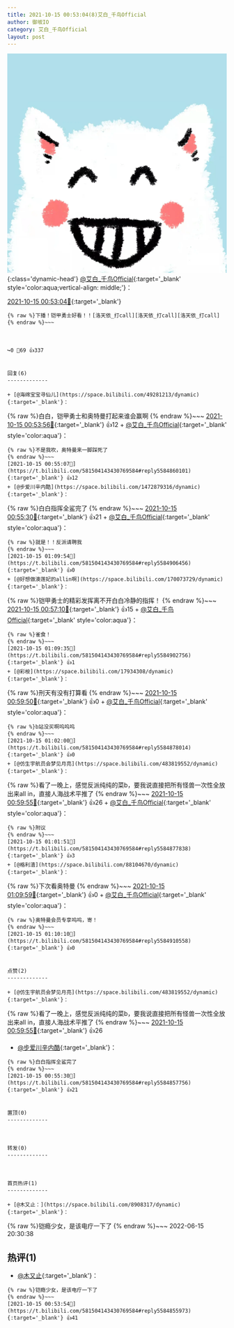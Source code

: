 ```yaml
---
title: 2021-10-15 00:53:04(8)艾白_千鸟Official
author: 御坂IO
category: 艾白_千鸟Official
layout: post
---
```


![img](/images/9ae8b9445fd0665cc014d9080156a45271be73c6.jpg){:class='dynamic-head'}
[@艾白_千鸟Official](https://space.bilibili.com/334537711/dynamic){:target='_blank' style='color:aqua;vertical-align: middle;'}：

[2021-10-15 00:53:04🔗](https://t.bilibili.com/581504143430769584){:target='_blank'}

~~~
{% raw %}下播！铠甲勇士好看！！[洛天依_打call][洛天依_打call][洛天依_打call]
{% endraw %}~~~



↪️0 💬69 👍337


回复(6)
-------------

+ [@海绵宝宝寻仙儿](https://space.bilibili.com/49281213/dynamic){:target='_blank'}：
~~~
{% raw %}白白，铠甲勇士和奥特曼打起来谁会赢啊
{% endraw %}~~~
[2021-10-15 00:53:56🔗](https://t.bilibili.com/581504143430769584#reply5584855998){:target='_blank'} 👍12
    + [@艾白_千鸟Official](https://space.bilibili.com/334537711/dynamic){:target='_blank' style='color:aqua'}：
~~~
{% raw %}不是我吹，奥特曼来一脚踩死了
{% endraw %}~~~
[2021-10-15 00:55:07🔗](https://t.bilibili.com/581504143430769584#reply5584860101){:target='_blank'} 👍12
+ [@步爱川辛内酷](https://space.bilibili.com/1472879316/dynamic){:target='_blank'}：
~~~
{% raw %}白白指挥全鲨完了
{% endraw %}~~~
[2021-10-15 00:55:30🔗](https://t.bilibili.com/581504143430769584#reply5584857756){:target='_blank'} 👍21
    + [@艾白_千鸟Official](https://space.bilibili.com/334537711/dynamic){:target='_blank' style='color:aqua'}：
~~~
{% raw %}就是！！反派请聘我
{% endraw %}~~~
[2021-10-15 01:09:54🔗](https://t.bilibili.com/581504143430769584#reply5584906456){:target='_blank'} 👍0
+ [@好想做澳莲妃的allin啊](https://space.bilibili.com/170073729/dynamic){:target='_blank'}：
~~~
{% raw %}铠甲勇士的精彩发挥离不开白白冷静的指挥！
{% endraw %}~~~
[2021-10-15 00:57:10🔗](https://t.bilibili.com/581504143430769584#reply5584862442){:target='_blank'} 👍15
    + [@艾白_千鸟Official](https://space.bilibili.com/334537711/dynamic){:target='_blank' style='color:aqua'}：
~~~
{% raw %}雀食！
{% endraw %}~~~
[2021-10-15 01:09:35🔗](https://t.bilibili.com/581504143430769584#reply5584902756){:target='_blank'} 👍1
+ [@彩桉](https://space.bilibili.com/17934308/dynamic){:target='_blank'}：
~~~
{% raw %}刑天有没有打算看
{% endraw %}~~~
[2021-10-15 00:59:50🔗](https://t.bilibili.com/581504143430769584#reply5584869302){:target='_blank'} 👍0
    + [@艾白_千鸟Official](https://space.bilibili.com/334537711/dynamic){:target='_blank' style='color:aqua'}：
~~~
{% raw %}b站没买啊呜呜呜
{% endraw %}~~~
[2021-10-15 01:02:00🔗](https://t.bilibili.com/581504143430769584#reply5584878014){:target='_blank'} 👍0
+ [@仿生宇航员会梦见月亮](https://space.bilibili.com/483819552/dynamic){:target='_blank'}：
~~~
{% raw %}看了一晚上，感觉反派纯纯的菜b，要我说直接把所有怪兽一次性全放出来all in，直接人海战术平推了
{% endraw %}~~~
[2021-10-15 00:59:55🔗](https://t.bilibili.com/581504143430769584#reply5584869369){:target='_blank'} 👍26
    + [@艾白_千鸟Official](https://space.bilibili.com/334537711/dynamic){:target='_blank' style='color:aqua'}：
~~~
{% raw %}附议
{% endraw %}~~~
[2021-10-15 01:01:51🔗](https://t.bilibili.com/581504143430769584#reply5584877838){:target='_blank'} 👍3
+ [@格利渣](https://space.bilibili.com/88104670/dynamic){:target='_blank'}：
~~~
{% raw %}下次看奥特曼
{% endraw %}~~~
[2021-10-15 01:09:59🔗](https://t.bilibili.com/581504143430769584#reply5584906543){:target='_blank'} 👍0
    + [@艾白_千鸟Official](https://space.bilibili.com/334537711/dynamic){:target='_blank' style='color:aqua'}：
~~~
{% raw %}奥特曼会员专享呜呜，寄！
{% endraw %}~~~
[2021-10-15 01:10:10🔗](https://t.bilibili.com/581504143430769584#reply5584910558){:target='_blank'} 👍0


点赞(2)
-------------

+ [@仿生宇航员会梦见月亮](https://space.bilibili.com/483819552/dynamic){:target='_blank'}：
~~~
{% raw %}看了一晚上，感觉反派纯纯的菜b，要我说直接把所有怪兽一次性全放出来all in，直接人海战术平推了
{% endraw %}~~~
[2021-10-15 00:59:55🔗](https://t.bilibili.com/581504143430769584#reply5584869369){:target='_blank'} 👍26
+ [@步爱川辛内酷](https://space.bilibili.com/1472879316/dynamic){:target='_blank'}：
~~~
{% raw %}白白指挥全鲨完了
{% endraw %}~~~
[2021-10-15 00:55:30🔗](https://t.bilibili.com/581504143430769584#reply5584857756){:target='_blank'} 👍21


置顶(0)
-------------



转发(0)
-------------



首页热评(1)
-------------

+ [@木又止：](https://space.bilibili.com/8908317/dynamic){:target='_blank'}：
~~~
{% raw %}铠瘾少女，是该电疗一下了
{% endraw %}~~~
2022-06-15 20:30:38


热评(1)
-------------

+ [@木又止](https://space.bilibili.com/8908317/dynamic){:target='_blank'}：
~~~
{% raw %}铠瘾少女，是该电疗一下了
{% endraw %}~~~
[2021-10-15 00:53:54🔗](https://t.bilibili.com/581504143430769584#reply5584855973){:target='_blank'} 👍41


